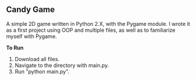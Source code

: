 ## Candy Game
A simple 2D game written in Python 2.X, with the Pygame module.
I wrote it as a first project using OOP and multiple files, as well as to familiarize myself with Pygame.

**To Run**

1. Download all files.
2. Navigate to the directory with main.py.
3. Run "python main.py".
